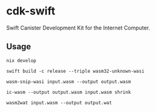 # cdk-swift

Swift Canister Development Kit for the Internet Computer.

## Usage

```
nix develop
```

```
swift build -c release --triple wasm32-unknown-wasi
```

```
wasm-snip-wasi input.wasm --output output.wasm
```

```
ic-wasm --output output.wasm input.wasm shrink
```

```
wasm2wat input.wasm --output output.wat
```

